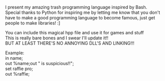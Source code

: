 I present my amazing trash programming language inspired by Bash.
Special thanks to Python for inspiring me by letting me know that you don't have to make a good programming language to become famous,
just get people to make libraries! :]

You can include this magical hpp file and use it for games and stuff  
This is really bare bones and I swear I'll update it!!  
BUT AT LEAST THERE'S NO ANNOYING DLL'S AND LINKING!!!
  
Example:  
in name;  
out %name;out " is suspicious!!";  
set raffie pro;  
out %raffie;
